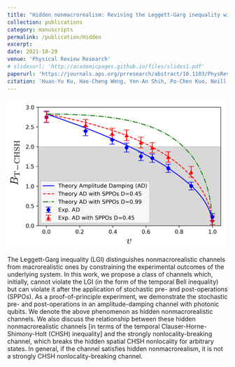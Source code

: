 ```yaml
---
title: "Hidden nonmacrorealism: Reviving the Leggett-Garg inequality with stochastic operations"
collection: publications
category: manuscripts
permalink: /publication/Hidden
excerpt: 
date: 2021-10-29
venue: 'Physical Review Research'
# slidesurl: 'http://academicpages.github.io/files/slides1.pdf'
paperurl: 'https://journals.aps.org/prresearch/abstract/10.1103/PhysRevResearch.3.043083'
citation: 'Huan-Yu Ku, Hao-Cheng Weng, Yen-An Shih, Po-Chen Kuo, Neill Lambert, Franco Nori, Chih-Sung Chuu, and Yueh-Nan Chen, Hidden nonmacrorealism: Reviving the Leggett-Garg inequality with stochastic operations. Physical Review Research, 3(4), 043083 (2021).'
---
```

![Profile Picture](/images/Hidden.png)

The Leggett-Garg inequality (LGI) distinguishes nonmacrorealistic channels from macrorealistic ones by constraining the experimental outcomes of the underlying system. In this work, we propose a class of channels which, initially, cannot violate the LGI (in the form of the temporal Bell inequality) but can violate it after the application of stochastic pre- and post-operations (SPPOs). As a proof-of-principle experiment, we demonstrate the stochastic pre- and post-operations in an amplitude-damping channel with photonic qubits. We denote the above phenomenon as hidden nonmacrorealistic channels. We also discuss the relationship between these hidden nonmacrorealistic channels [in terms of the temporal Clauser-Horne-Shimony-Holt (CHSH) inequality] and the strongly nonlocality-breaking channel, which breaks the hidden spatial CHSH nonlocality for arbitrary states. In general, if the channel satisfies hidden nonmacrorealism, it is not a strongly CHSH nonlocality-breaking channel.